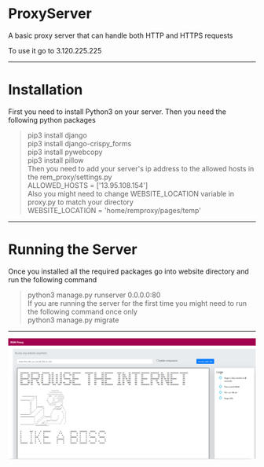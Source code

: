 # ProxyServer
A basic proxy server that can handle both HTTP and HTTPS requests

To use it go to 
3.120.225.225 

------
# Installation
First you need to install Python3 on your server. Then you need the following python packages <br>
>pip3 install django <br>
>pip3 install django-crispy_forms <br>
>pip3 install pywebcopy <br>
>pip3 install pillow <br> 
Then you need to add your server's ip address to the allowed hosts in the rem_proxy/settings.py <br>
>ALLOWED_HOSTS = ['13.95.108.154'] <br>
Also you might need to change WEBSITE_LOCATION variable in proxy.py to match your directory <br>
>WEBSITE_LOCATION = 'home/remproxy/pages/temp'
------
# Running the Server
Once you installed all the required packages go into website directory and run the following command <br>
>python3 manage.py runserver 0.0.0.0:80 <br>
If you are running the server for the first time you might need to run the following command once only <br>
>python3 manage.py migrate

------

![Screenshot of Page](https://github.com/ekremcet/ProxyServer/blob/master/img/screenshot.PNG?raw=true "Hey")
